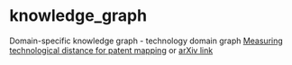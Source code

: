 # knowledge_graph
Domain-specific knowledge graph - technology domain graph
[Measuring technological distance for patent mapping](https://onlinelibrary.wiley.com/doi/abs/10.1002/asi.23664) or [arXiv link](https://arxiv.org/abs/1503.02373)
